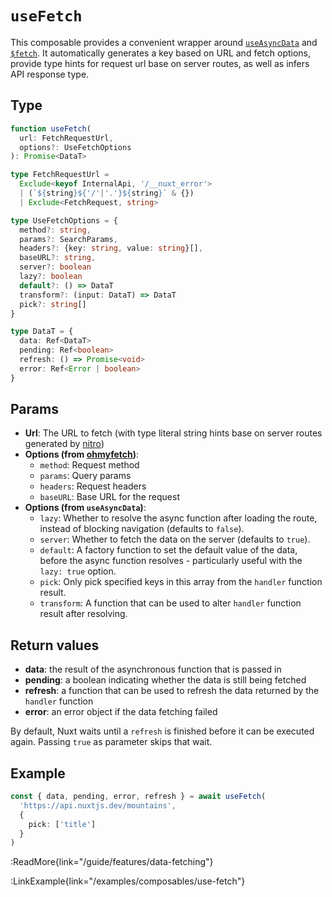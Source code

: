 # `useFetch`

This composable provides a convenient wrapper around [`useAsyncData`](/api/composables/use-async-data) and [`$fetch`](/api/utils/$fetch). It automatically generates a key based on URL and fetch options, provide type hints for request url base on server routes, as well as infers API response type.

## Type

```ts [Signature]
function useFetch(
  url: FetchRequestUrl,
  options?: UseFetchOptions
): Promise<DataT>

type FetchRequestUrl =
  Exclude<keyof InternalApi, '/__nuxt_error'>
  | (`${string}${'/'|'.'}${string}` & {})
  | Exclude<FetchRequest, string>

type UseFetchOptions = {
  method?: string,
  params?: SearchParams,
  headers?: {key: string, value: string}[],
  baseURL?: string,
  server?: boolean
  lazy?: boolean
  default?: () => DataT
  transform?: (input: DataT) => DataT
  pick?: string[]
}

type DataT = {
  data: Ref<DataT>
  pending: Ref<boolean>
  refresh: () => Promise<void>
  error: Ref<Error | boolean>
}
```

## Params

* **Url**: The URL to fetch (with type literal string hints base on server routes generated by [nitro](https://github.com/unjs/nitro))
* **Options (from [ohmyfetch](https://github.com/unjs/ohmyfetch))**:
  * `method`: Request method
  * `params`: Query params
  * `headers`: Request headers
  * `baseURL`: Base URL for the request
* **Options (from `useAsyncData`)**:
  * `lazy`: Whether to resolve the async function after loading the route, instead of blocking navigation (defaults to `false`).
  * `server`: Whether to fetch the data on the server (defaults to `true`).
  * `default`: A factory function to set the default value of the data, before the async function resolves - particularly useful with the `lazy: true` option.
  * `pick`: Only pick specified keys in this array from the `handler` function result.
  * `transform`: A function that can be used to alter `handler` function result after resolving.

## Return values

* **data**: the result of the asynchronous function that is passed in
* **pending**: a boolean indicating whether the data is still being fetched
* **refresh**: a function that can be used to refresh the data returned by the `handler` function
* **error**: an error object if the data fetching failed

By default, Nuxt waits until a `refresh` is finished before it can be executed again. Passing `true` as parameter skips that wait.

## Example

```ts
const { data, pending, error, refresh } = await useFetch(
  'https://api.nuxtjs.dev/mountains',
  {
    pick: ['title']
  }
)
```

:ReadMore{link="/guide/features/data-fetching"}

:LinkExample{link="/examples/composables/use-fetch"}
